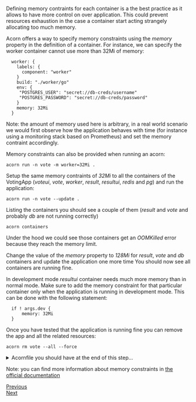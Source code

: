 Defining memory contraints for each container is a the best practice as it allows to have more control on over application. This could prevent resources exhaustion in the case a container start acting strangely allocating too much memory.

Acorn offers a way to specify memory constraints using the *memory* property in the definition of a container. For instance, we can specify the worker container cannot use more than 32Mi of memory:

```
  worker: {
    labels: {
      component: "worker"
    }
    build: "./worker/go"
    env: {
     "POSTGRES_USER": "secret://db-creds/username"
     "POSTGRES_PASSWORD": "secret://db-creds/password"
    }
    memory: 32Mi
  }
```

Note: the amount of memory used here is arbitrary, in a real world scenario we would first observe how the application behaves with time (for instance using a monitoring stack based on Prometheus) and set the memory contraint accordingly.

Memory constraints can also be provided when running an acorn:

```
acorn run -n vote -m worker=32Mi .
```

Setup the same memory contraints of *32Mi* to all the containers of the VotingApp (*voteui*, *vote*, *worker*, *result*, *resultui*, *redis* and *pg*) and run the application:

```
acorn run -n vote --update .
```

Listing the containers you should see a couple of them (*result* and *vote* and probably *db* are not running correctly)

```
acorn containers
```

Under the hood we could see those containers get an *OOMKilled* error because they reach the memory limit.

Change the value of the *memory* property to *128Mi* for *result*, *vote* and *db* containers and update the application one more time You should now see all containers are running fine.

In development mode *resultui* container needs much more memory than in normal mode. Make sure to add the memory constraint for that particular container only when the application is running in development mode. This can be done with the following statement:

```
  if ! args.dev {
      memory: 32Mi
  }
```

Once you have tested that the application is running fine you can remove the app and all the related resources:

```
acorn rm vote --all --force
```

<details>
  <summary markdown="span">Acornfile you should have at the end of this step...</summary>
<pre>
labels: {
    application: "votingapp"
}
args: {
    replicas: 3
}
profiles: {
    dev: {
        replicas: 1
    }
    test: {
        replicas: 2
    }
}
containers: {
  voteui: {
    labels: {
      component: "voteui"
    }
    if args.dev {
      dirs: "/usr/share/nginx/html": "./vote-ui"
    }
    build: {
      context: "./vote-ui"
    }
    ports: publish : "80/http"
    scale: args.replicas
    memory: 32Mi
  }
  vote: {
    labels: {
      component: "vote"
    }
    build: {
      target: std.ifelse(args.dev, "dev", "production")
      context: "./vote"
    }
    if args.dev {
      dirs: {
          "/app": "./vote"
      }
    }
    ports: "5000/http"
    memory: 128Mi
  }
  redis: {
    labels: {
      component: "redis"
    }
    image: "redis:7.0.5-alpine3.16"
    ports: "6379/tcp"
    dirs: {
      if !args.dev {
        "/data": "volume://redis"
      }
    }
    memory: 32Mi
  }
  worker: {
    labels: {
      component: "worker"
    }
    build: "./worker/go"
    env: {
     "POSTGRES_USER": "secret://db-creds/username"
     "POSTGRES_PASSWORD": "secret://db-creds/password"
    }
    memory: 32Mi
  }
  db: {
    labels: {
      component: "db"
    }
    image: "postgres:15.0-alpine3.16"
    ports: "5432/tcp"
    env: {
      "POSTGRES_USER": "secret://db-creds/username"
      "POSTGRES_PASSWORD": "secret://db-creds/password"
    }
    dirs: {
      if !args.dev {
        "/var/lib/postgresql/data": "volume://db"
      }
    }
    memory: 128Mi
  }
  result: {
    labels: {
      component: "result"
    }
    build: {
      target: std.ifelse(args.dev, "dev", "production")
      context: "./result"
    }
    if args.dev {
      dirs: {
          "/app": "./result"
      }
    }   
    ports: "5000/http"
    env: {
      "POSTGRES_USER": "secret://db-creds/username"
      "POSTGRES_PASSWORD": "secret://db-creds/password"
    }
    memory: 128Mi
  }
  resultui: {
    labels: {
      component: "resultui"
    }
    build: {
      target: std.ifelse(args.dev, "dev", "production")
      context: "./result-ui"
    }
    if args.dev {
      dirs: {
        "/app": "./result-ui"
      }
    } 
    ports: publish : "80/http"
    if ! args.dev {
      memory: 32Mi
    }
  }
}
secrets: {
    "db-creds": {
        type: "basic"
        data: {
            username: ""
            password: ""
        }
    }
}
volumes: {
  if !args.dev {
    "db": {
        size: "100M"
    }
    "redis": {
        size: "100M"
    }
  }
}
</pre>
</details>

Note: you can find more information about memory constraints in [the official documentation](https://docs.acorn.io/reference/memory)

[Previous](./labels.md)  
[Next](./job.md)